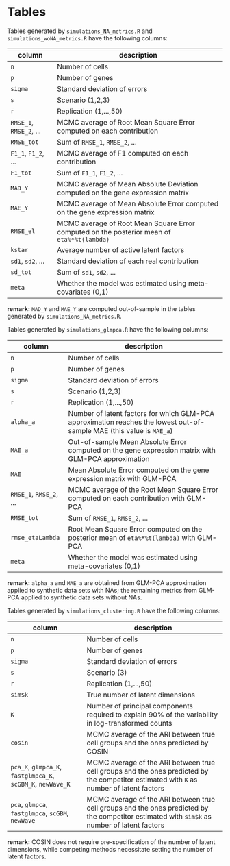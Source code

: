 # Tables

Tables generated by `simulations_NA_metrics.R` and `simulations_woNA_metrics.R` have the following columns:

| column                  | description                            
|-------------------------|----------------------------------------
| `n`                     | Number of cells
| `p`                     | Number of genes
| `sigma`                 | Standard deviation of errors
| `s`                     | Scenario (1,2,3)
| `r`                     | Replication (1,...,50)
| `RMSE_1`, `RMSE_2`, ... | MCMC average of Root Mean Square Error computed on each contribution
| `RMSE_tot`              | Sum of `RMSE_1`, `RMSE_2`, ...
| `F1_1`, `F1_2`, ...     | MCMC average of F1 computed on each contribution
| `F1_tot`                | Sum of `F1_1`, `F1_2`, ...
| `MAD_Y`                 | MCMC average of Mean Absolute Deviation computed on the gene expression matrix
| `MAE_Y`                 | MCMC average of Mean Absolute Error computed on the gene expression matrix
| `RMSE_el`               | MCMC average of Root Mean Square Error computed on the posterior mean of `eta%*%t(lambda)`
| `kstar`                 | Average number of active latent factors
| `sd1`, `sd2`, ...       | Standard deviation of each real contribution
| `sd_tot`                | Sum of `sd1`, `sd2`, ...
| `meta`                  | Whether the model was estimated using meta-covariates (0,1)

**remark:** `MAD_Y` and `MAE_Y` are computed out-of-sample in the tables generated by `simulations_NA_metrics.R`.


Tables generated by `simulations_glmpca.R` have the following columns:

| column                  | description                            |
|-------------------------|----------------------------------------|
| `n`                     | Number of cells
| `p`                     | Number of genes
| `sigma`                 | Standard deviation of errors
| `s`                     | Scenario (1,2,3)
| `r`                     | Replication (1,...,50)
| `alpha_a`               | Number of latent factors for which GLM-PCA approximation reaches the lowest out-of-sample MAE (this value is `MAE_a`)
| `MAE_a`                 | Out-of-sample Mean Absolute Error computed on the gene expression matrix with GLM-PCA approximation
| `MAE`                   | Mean Absolute Error computed on the gene expression matrix with GLM-PCA
| `RMSE_1`, `RMSE_2`, ... | MCMC average of the Root Mean Square Error computed on each contribution with GLM-PCA
| `RMSE_tot`              | Sum of `RMSE_1`, `RMSE_2`, ...
| `rmse_etaLambda`        | Root Mean Square Error computed on the posterior mean of `eta%*%t(lambda)` with GLM-PCA
| `meta`                  | Whether the model was estimated using meta-covariates (0,1)

**remark:** `alpha_a` and `MAE_a` are obtained from GLM-PCA approximation applied to synthetic data sets with NAs; the remaining metrics from GLM-PCA applied to synthetic data sets without NAs.

Tables generated by `simulations_clustering.R` have the following columns:

| column                  | description                            |
|-------------------------|----------------------------------------|
| `n`                     | Number of cells
| `p`                     | Number of genes
| `sigma`                 | Standard deviation of errors
| `s`                     | Scenario (3)
| `r`                     | Replication (1,...,50)
| `sim$k`                 | True number of latent dimensions
| `K`                     | Number of principal components required to explain 90% of the variability in log-transformed counts
| `cosin`                 | MCMC average of the ARI between true cell groups and the ones predicted by COSIN
| `pca_K`, `glmpca_K`, `fastglmpca_K`, `scGBM_K`, `newWave_K` | MCMC average of the ARI between true cell groups and the ones predicted by the competitor estimated with `K` as number of latent factors
| `pca`, `glmpca`, `fastglmpca`, `scGBM`, `newWave`           | MCMC average of the ARI between true cell groups and the ones predicted by the competitor estimated with `sim$k` as number of latent factors

**remark:** COSIN does not require pre-specification of the number of latent dimensions, while competing methods necessitate setting the number of latent factors.
